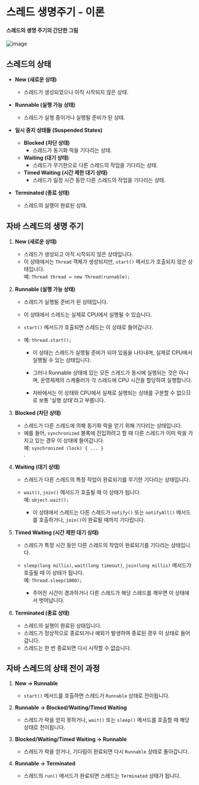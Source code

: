 # 스레드 생명주기 - 이론



#### 스레드의 생명 주기의 간단한 그림

![image](https://github.com/user-attachments/assets/ebe6d05d-72c9-47fe-8355-6a9a643a1505)






## 스레드의 상태

- **New (새로운 상태)**  
  - 스레드가 생성되었으나 아직 시작되지 않은 상태.

- **Runnable (실행 가능 상태)**  
  - 스레드가 실행 중이거나 실행될 준비가 된 상태.

- **일시 중지 상태들 (Suspended States)** 
  - **Blocked (차단 상태)**  
    - 스레드가 동기화 락을 기다리는 상태.
  - **Waiting (대기 상태)**  
    - 스레드가 무기한으로 다른 스레드의 작업을 기다리는 상태.
  - **Timed Waiting (시간 제한 대기 상태)**  
    - 스레드가 일정 시간 동안 다른 스레드의 작업을 기다리는 상태.

- **Terminated (종료 상태)**  
  - 스레드의 실행이 완료된 상태.



## 자바 스레드의 생명 주기

1. **New (새로운 상태)**  

   - 스레드가 생성되고 아직 시작되지 않은 상태입니다. 
   - 이 상태에서는 `Thread` 객체가 생성되지만, `start()` 메서드가 호출되지 않은 상태입니다.  
     예: `Thread thread = new Thread(runnable);`

   

2. **Runnable (실행 가능 상태)**  

   - 스레드가 실행될 준비가 된 상태입니다. 

   - 이 상태에서 스레드는 실제로 CPU에서 실행될 수 있습니다. 

   - `start()` 메서드가 호출되면 스레드는 이 상태로 들어갑니다.  

   - 예: `thread.start();`  

     - 이 상태는 스레드가 실행될 준비가 되어 있음을 나타내며, 실제로 CPU에서 실행될 수 있는 상태입니다. 

     - 그러나 Runnable 상태에 있는 모든 스레드가 동시에 실행되는 것은 아니며, 운영체제의 스케줄러가 각 스레드에 CPU 시간을 할당하여 실행합니다. 

     - 자바에서는 이 상태와 CPU에서 실제로 실행되는 상태를 구분할 수 없으므로 보통 '실행 상태'라고 부릅니다.

       

3. **Blocked (차단 상태)**  

   - 스레드가 다른 스레드에 의해 동기화 락을 얻기 위해 기다리는 상태입니다. 
   - 예를 들어, `synchronized` 블록에 진입하려고 할 때 다른 스레드가 이미 락을 가지고 있는 경우 이 상태에 들어갑니다.  
     예: `synchronized (lock) { ... }`  
     .

4. **Waiting (대기 상태)**  

   - 스레드가 다른 스레드의 특정 작업이 완료되기를 무기한 기다리는 상태입니다. 

   - `wait()`, `join()` 메서드가 호출될 때 이 상태가 됩니다.  
     예: `object.wait();`  

     - 이 상태에서 스레드는 다른 스레드가 `notify()` 또는 `notifyAll()` 메서드를 호출하거나, `join()`이 완료될 때까지 기다립니다. 

     

5. **Timed Waiting (시간 제한 대기 상태)**  

   - 스레드가 특정 시간 동안 다른 스레드의 작업이 완료되기를 기다리는 상태입니다. 

   - `sleep(long millis)`, `wait(long timeout)`, `join(long millis)` 메서드가 호출될 때 이 상태가 됩니다.  
     예: `Thread.sleep(1000);`  

     - 주어진 시간이 경과하거나 다른 스레드가 해당 스레드를 깨우면 이 상태에서 벗어납니다. 

       

6. **Terminated (종료 상태)**  

   - 스레드의 실행이 완료된 상태입니다. 
   - 스레드가 정상적으로 종료되거나 예외가 발생하여 종료된 경우 이 상태로 들어갑니다. 
   - 스레드는 한 번 종료되면 다시 시작할 수 없습니다.



## 자바 스레드의 상태 전이 과정

1. **New → Runnable**  

   - `start()` 메서드를 호출하면 스레드가 `Runnable` 상태로 전이됩니다.

     

2. **Runnable → Blocked/Waiting/Timed Waiting**  

   - 스레드가 락을 얻지 못하거나, `wait()` 또는 `sleep()` 메서드를 호출할 때 해당 상태로 전이됩니다.

     

3. **Blocked/Waiting/Timed Waiting → Runnable**  

   - 스레드가 락을 얻거나, 기다림이 완료되면 다시 `Runnable` 상태로 돌아갑니다.

     

4. **Runnable → Terminated**  

   - 스레드의 `run()` 메서드가 완료되면 스레드는 `Terminated` 상태가 됩니다.

